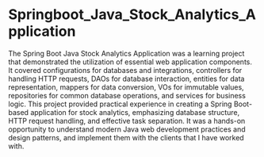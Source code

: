 # Springboot_Java_Stock_Analytics_Application
The Spring Boot Java Stock Analytics Application was a learning project that demonstrated the utilization of essential web application components. It covered configurations for databases and integrations, controllers for handling HTTP requests, DAOs for database interaction, entities for data representation, mappers for data conversion, VOs for immutable values, repositories for common database operations, and services for business logic. This project provided practical experience in creating a Spring Boot-based application for stock analytics, emphasizing database structure, HTTP request handling, and effective task separation. It was a hands-on opportunity to understand modern Java web development practices and design patterns, and implement them with the clients that I have worked with. 
